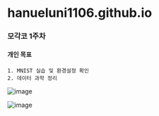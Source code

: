 # hanueluni1106.github.io


### 모각코 1주차 

#### 개인 목표
    1. MNIST 실습 및 환경설정 확인
    2. 데이터 과학 정리
    

![image](https://user-images.githubusercontent.com/53938323/176979133-0f01bcbd-9358-434a-918a-784fc6b31cfc.png)

![image](https://user-images.githubusercontent.com/53938323/176980967-60430069-d689-4849-a254-1b3b02a239dd.png)

